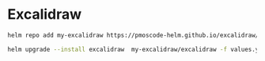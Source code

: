 # Excalidraw

```bash
helm repo add my-excalidraw https://pmoscode-helm.github.io/excalidraw/
```

```bash
helm upgrade --install excalidraw  my-excalidraw/excalidraw -f values.yaml -n excalidraw  --create-namespace
```